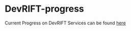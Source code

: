 # DevRIFT-progress

Current Progress on DevRIFT Services can be found [here](https://github.com/DevRIFT/DevRIFT-progress/wiki)
